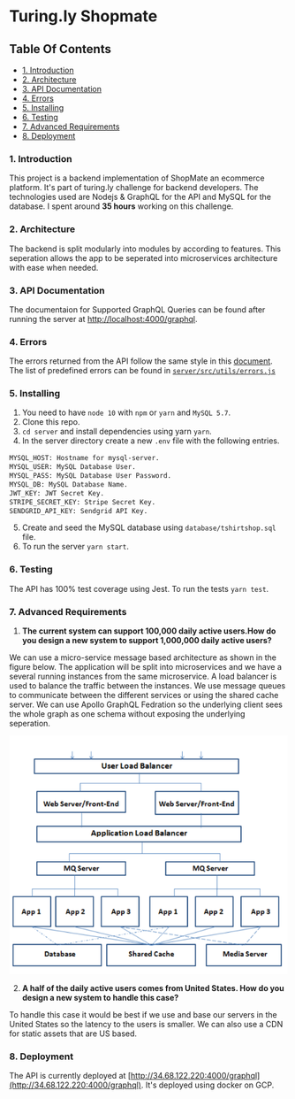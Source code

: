 # Turing.ly Shopmate

## Table Of Contents
- [1. Introduction](#1-introduction)
- [2. Architecture](#2-architecture)
- [3. API Documentation](#3-api-documentation)
- [4. Errors](#4-errors)
- [5. Installing](#5-installing)
- [6. Testing](#6-testing)
- [7. Advanced Requirements](#7-advanced-requirements)
- [8. Deployment](#8-deployment)

### 1. Introduction
This project is a backend implementation of ShopMate an ecommerce platform. It's part of turing.ly challenge for backend developers.
The technologies used are Nodejs & GraphQL for the API and MySQL for the database. I spent around **35 hours** working on this challenge.

### 2. Architecture
The backend is split modularly into modules by according to features. This seperation allows the app to be seperated into microservices architecture with ease when needed. 

### 3. API Documentation
The documentaion for Supported GraphQL Queries can be found after running the server at [http://localhost:4000/graphql](http://localhost:4000/graphql).

### 4. Errors
The errors returned from the API follow the same style in this [document](https://docs.google.com/document/d/1Du-9PZ-9Usgq6tRiWB4_bxXr4F4-Z5ZYT--EdZ14qbc/edit?usp=sharing). The list of predefined errors can be found in [`server/src/utils/errors.js`](https://github.com/melzareix/turing-challenge/blob/master/server/src/utils/errors.js)

### 5. Installing
1. You need to have `node 10` with `npm` or `yarn` and `MySQL 5.7`.
2. Clone this repo.
3. `cd server` and install dependencies using yarn `yarn`.
4. In the server directory create a new `.env` file with the following entries.
  ```
  MYSQL_HOST: Hostname for mysql-server.
  MYSQL_USER: MySQL Database User.
  MYSQL_PASS: MySQL Database User Password.
  MYSQL_DB: MySQL Database Name.
  JWT_KEY: JWT Secret Key.
  STRIPE_SECRET_KEY: Stripe Secret Key.
  SENDGRID_API_KEY: Sendgrid API Key.
  ```
5. Create and seed the MySQL database using `database/tshirtshop.sql` file.  
6. To run the server `yarn start`.

### 6. Testing
The API has 100% test coverage using Jest. To run the tests `yarn test`.

### 7. Advanced Requirements
1. **The current system can support 100,000 daily active users.How do you design a new system to support 1,000,000 daily active users?**

  We can use a micro-service message based architecture as shown in the figure below. The application will be split into microservices and we have a several running instances from the same microservice. A load balancer is used to balance the traffic between the instances. We use message queues to communicate between the different services or using the shared cache server. We can use Apollo GraphQL Fedration so the underlying client sees the whole graph as one schema without exposing the underlying seperation.

  ![MSA](msa.PNG)

2. **A half of the daily active users comes from United States. How do you design a new system to handle this case?**

To handle this case it would be best if we use and base our servers in the United States so the latency to the users is smaller. We can also use a CDN for static assets that are US based.

### 8. Deployment
The API is currently deployed at [http://34.68.122.220:4000/graphql](http://34.68.122.220:4000/graphql). It's deployed using docker on GCP.
